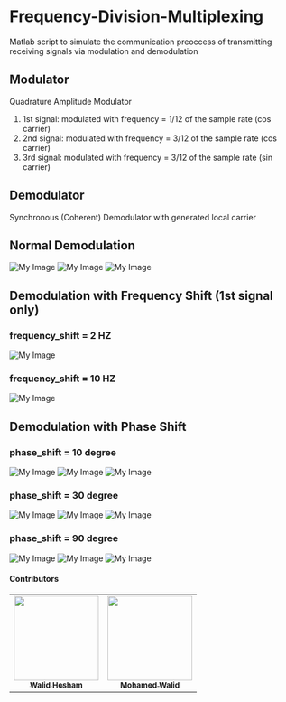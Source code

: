 # Frequency-Division-Multiplexing
Matlab script to simulate the communication preoccess of transmitting receiving signals via modulation and demodulation

## Modulator
Quadrature Amplitude Modulator
1) 1st signal: modulated with frequency = 1/12 of the sample rate (cos carrier)
2) 2nd signal: modulated with frequency = 3/12 of the sample rate (cos carrier)
3) 3rd signal: modulated with frequency = 3/12 of the sample rate (sin carrier)

## Demodulator
Synchronous (Coherent) Demodulator with generated local carrier

## Normal Demodulation

![My Image](figures/1st%20Demodulated.jpg)
![My Image](figures/2nd%20Demodulated.jpg)
![My Image](figures/3rd%20Demodulated.jpg)

## Demodulation with Frequency Shift (1st signal only)

### frequency_shift = 2 HZ
![My Image](figures/Shift%202Hz.jpg)

### frequency_shift = 10 HZ
![My Image](figures/Shift%2010HZ.jpg)

## Demodulation with Phase Shift

### phase_shift = 10 degree
![My Image](figures/First%20Signal%20Phase%20Shift%2010.jpg)
![My Image](figures/2nd%20Demodulated%20Phase%20Shift%2010.jpg)
![My Image](figures/3rd%20Demodulated%20Phase%20Shift%2010.jpg)

### phase_shift = 30 degree
![My Image](figures/First%20Signal%20Phase%20Shift%2030.jpg)
![My Image](figures/2nd%20Demodulated%20Phase%20Shift%2030.jpg)
![My Image](figures/3rd%20Demodulated%20Phase%20Shift%2030.jpg)

### phase_shift = 90 degree
![My Image](figures/First%20Signal%20Phase%20Shift%2090.jpg)
![My Image](figures/2nd%20Demodulated%20Phase%20Shift%2090.jpg)
![My Image](figures/3rd%20Demodulated%20Phase%20Shift%2090.jpg)



#### Contributors
<table>
  <tr>
    <td align="center"><a href="https://github.com/waleedhesham446"><img src="https://avatars.githubusercontent.com/u/72695729?v=4" width="150px;" alt=""/><br /><sub><b>Walid Hesham</b></sub></a><br /></td>
    <td align="center"><a href="https://github.com/MohamedWw"><img src="https://avatars.githubusercontent.com/u/64079821?v=4" width="150px;" alt=""/><br /><sub><b>Mohamed Walid</b></sub></a><br /></td>
     
  </tr>
 </table>
